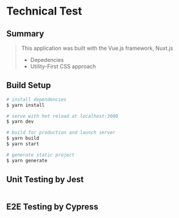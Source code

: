 # Technical Test

## Summary
> This application was built with the Vue.js framework, Nuxt.js
> - Depedencies
> - Utility-First CSS approach
> 
## Build Setup

``` bash
# install dependencies
$ yarn install

# serve with hot reload at localhost:3000
$ yarn dev

# build for production and launch server
$ yarn build
$ yarn start

# generate static project
$ yarn generate
```

## Unit Testing by Jest

``` bash

```

## E2E Testing by Cypress

``` bash

```